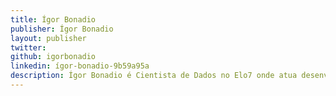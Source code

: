 ```yaml
---
title: Ígor Bonadio
publisher: Ígor Bonadio
layout: publisher
twitter:
github: igorbonadio
linkedin: ígor-bonadio-9b59a95a
description: Ígor Bonadio é Cientista de Dados no Elo7 onde atua desenvolvendo sistemas de recomendação. Atualmente é aluno de doutorado do programa de pós-gradução em Ciência da Computação do Instituto de Matemática e Estatística da Universidade de São Paulo (IME-USP) onde também obteve, em 2013, o título de mestre em Ciência da Computação. Em 2009, concluiu o bacharelado em Ciência da Computação pela Universidade Estadual Paulista (UNESP).
---
```

